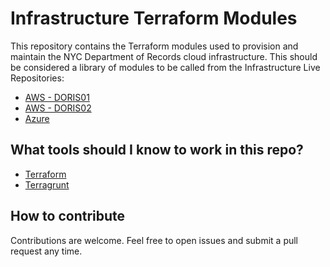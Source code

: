 Infrastructure Terraform Modules
================================

This repository contains the Terraform modules used to provision and maintain the NYC Department of Records cloud infrastructure. This should be considered a library of modules to be called from the Infrastructure Live Repositories:

- [AWS - DORIS01](https://github.com/nycrecords/doris01-infrastructure-live)
- [AWS - DORIS02](https://github.com/nycrecords/doris02-infrastructure-live)
- [Azure](https://github.com/nycrecords/azu-doris-infrastructure-live)


What tools should I know to work in this repo?
----------------------------------------------

- [Terraform][4]
- [Terragrunt][5]

<!-- Resource Links -->
[1]: https://github.com/nycrecords/doris01-infrastructure-live 
[2]: https://github.com/nycrecords/doris02-infrastructure-live
[3]: https://github.com/nycrecords/azu-doris-infrastructure-live
[4]: https://www.terraform.io/ "Terraform"
[5]: https://terragrunt.gruntwork.io/ "Terragrunt"

How to contribute
-----------------

Contributions are welcome. Feel free to open issues and submit a pull request any time.
